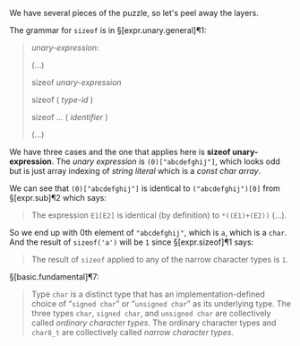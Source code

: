 We have several pieces of the puzzle, so let's peel away the layers.

The grammar for `sizeof` is in §[expr.unary.general]¶1:

> *unary-expression*:
>
> (...)
>
> sizeof *unary-expression*
>
> sizeof ( *type-id* )
>
> sizeof ... ( *identifier* )
>
> (...)

We have three cases and the one that applies here is **sizeof unary-expression**. The *unary expression* is `(0)["abcdefghij"]`, which looks odd but is just array indexing of *string literal* which is a *const char array*.

We can see that `(0)["abcdefghij"]` is identical to `("abcdefghij")[0]` from §[expr.sub]¶2 which says:

> The expression `E1[E2]` is identical (by definition) to `*((E1)+(E2))` (...).

So we end up with 0th element of `"abcdefghij"`, which is `a`, which is a `char`. And the result of `sizeof('a')` will be `1` since §[expr.sizeof]¶1 says:

> The result of `sizeof` applied to any of the narrow character types is `1`.

§[basic.fundamental]¶7:

> Type `char` is a distinct type that has an implementation-defined choice of “`signed char`” or “`unsigned char`” as its underlying type. The three types `char`, `signed char`, and `unsigned char` are collectively called *ordinary character types*. The ordinary character types and `char8_t` are collectively called *narrow character types*.